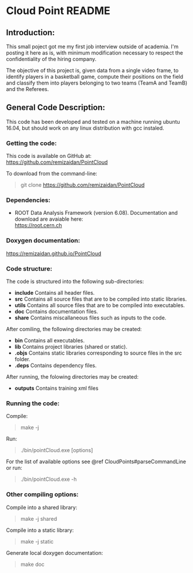 Cloud Point README
==================


Introduction:
-------------

This small poject got me my first job interview outside of academia.
I'm posting it here as is, with minimum modification necessary to respect the confidentiality of the hiring company.

The objective of this project is, given data from a single video frame, to identify players in a basketball game, compute
their positions on the field and classify them into players belonging to two teams (TeamA and TeamB) and the Referees.


General Code Description:
-------------------------

This code has been developed and tested on a machine running ubuntu 16.04,
but should work on any linux distribution with gcc instaled.

### Getting the code:

This code is available on GitHub at: <br>
<a href="https://github.com/remizaidan/PointCloud">
https://github.com/remizaidan/PointCloud
</a>

To download from the command-line: <br>
> git clone https://github.com/remizaidan/PointCloud

### Dependencies:
- ROOT Data Analysis Framework (version 6.08). Documentation and download are avaiable here: <br>
<a href="https://root.cern.ch">https://root.cern.ch</a>


### Doxygen documentation:
<a href="https://remizaidan.github.io/PointCloud">
https://remizaidan.github.io/PointCloud
</a>

### Code structure:

The code is structured into the following sub-directories:
- <b>include</b> Contains all header files.
- <b>src</b> Contains all source files that are to be compiled into static libraries.
- <b>utils</b> Contains all source files that are to be compiled into executables.
- <b>doc</b> Contains documentation files.
- <b>share</b> Contains miscallaneous files such as inputs to the code.

After comiling, the following directories may be created:
- <b>bin</b> Contains all executables.
- <b>lib</b> Contains project libraries (shared or static).
- <b>.objs</b> Contains static libraries corresponding to source files in the src folder.
- <b>.deps</b> Contains dependency files.

After running, the folowing directories may be created:
- <b>outputs</b> Contains training xml files

### Running the code:

Compile:
> make -j<N>

Run:
> ./bin/pointCloud.exe [options]

For the list of available options see @ref CloudPoints#parseCommandLine or run:
> ./bin/pointCloud.exe -h


### Other compiling options:

Compile into a shared library:
> make -j<N> shared

Compile into a static library:
> make -j<N> static

Generate local doxygen documentation:
> make doc
